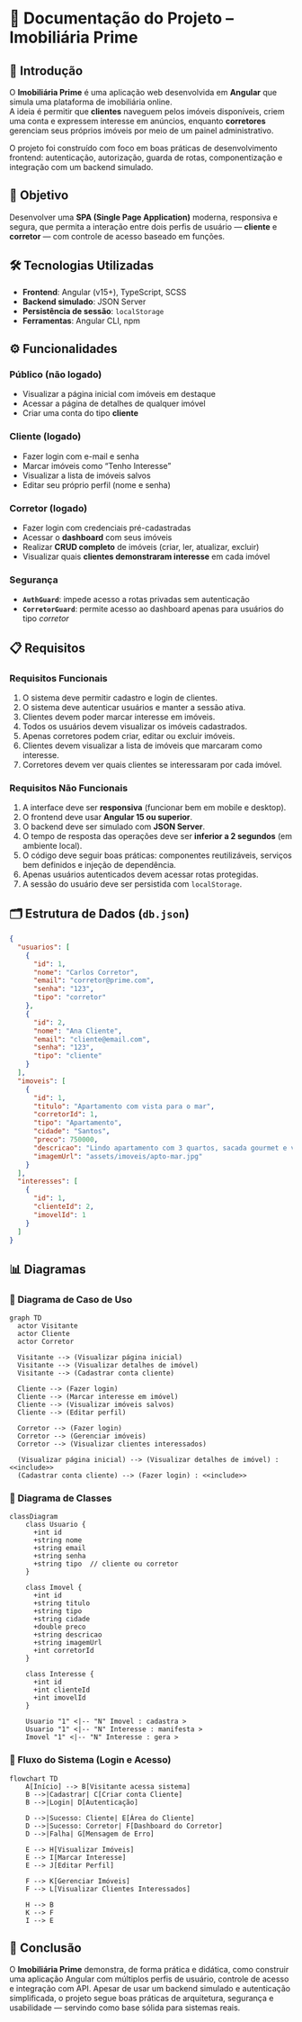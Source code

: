 # 📘 Documentação do Projeto – Imobiliária Prime

## 📖 Introdução

O **Imobiliária Prime** é uma aplicação web desenvolvida em **Angular** que simula uma plataforma de imobiliária online.  
A ideia é permitir que **clientes** naveguem pelos imóveis disponíveis, criem uma conta e expressem interesse em anúncios, enquanto **corretores** gerenciam seus próprios imóveis por meio de um painel administrativo.

O projeto foi construído com foco em boas práticas de desenvolvimento frontend: autenticação, autorização, guarda de rotas, componentização e integração com um backend simulado.

## 🎯 Objetivo

Desenvolver uma **SPA (Single Page Application)** moderna, responsiva e segura, que permita a interação entre dois perfis de usuário — **cliente** e **corretor** — com controle de acesso baseado em funções.

## 🛠️ Tecnologias Utilizadas

- **Frontend**: Angular (v15+), TypeScript, SCSS  
- **Backend simulado**: JSON Server  
- **Persistência de sessão**: `localStorage`  
- **Ferramentas**: Angular CLI, npm

## ⚙️ Funcionalidades

### Público (não logado)
- Visualizar a página inicial com imóveis em destaque  
- Acessar a página de detalhes de qualquer imóvel  
- Criar uma conta do tipo **cliente**

### Cliente (logado)
- Fazer login com e-mail e senha  
- Marcar imóveis como “Tenho Interesse”  
- Visualizar a lista de imóveis salvos  
- Editar seu próprio perfil (nome e senha)

### Corretor (logado)
- Fazer login com credenciais pré-cadastradas  
- Acessar o **dashboard** com seus imóveis  
- Realizar **CRUD completo** de imóveis (criar, ler, atualizar, excluir)  
- Visualizar quais **clientes demonstraram interesse** em cada imóvel

### Segurança
- **`AuthGuard`**: impede acesso a rotas privadas sem autenticação  
- **`CorretorGuard`**: permite acesso ao dashboard apenas para usuários do tipo *corretor*

## 📋 Requisitos

### Requisitos Funcionais
1. O sistema deve permitir cadastro e login de clientes.  
2. O sistema deve autenticar usuários e manter a sessão ativa.  
3. Clientes devem poder marcar interesse em imóveis.  
4. Todos os usuários devem visualizar os imóveis cadastrados.  
5. Apenas corretores podem criar, editar ou excluir imóveis.  
6. Clientes devem visualizar a lista de imóveis que marcaram como interesse.  
7. Corretores devem ver quais clientes se interessaram por cada imóvel.

### Requisitos Não Funcionais
1. A interface deve ser **responsiva** (funcionar bem em mobile e desktop).  
2. O frontend deve usar **Angular 15 ou superior**.  
3. O backend deve ser simulado com **JSON Server**.  
4. O tempo de resposta das operações deve ser **inferior a 2 segundos** (em ambiente local).  
5. O código deve seguir boas práticas: componentes reutilizáveis, serviços bem definidos e injeção de dependência.  
6. Apenas usuários autenticados devem acessar rotas protegidas.  
7. A sessão do usuário deve ser persistida com `localStorage`.

## 🗂️ Estrutura de Dados (`db.json`)

```json
{
  "usuarios": [
    {
      "id": 1,
      "nome": "Carlos Corretor",
      "email": "corretor@prime.com",
      "senha": "123",
      "tipo": "corretor"
    },
    {
      "id": 2,
      "nome": "Ana Cliente",
      "email": "cliente@email.com",
      "senha": "123",
      "tipo": "cliente"
    }
  ],
  "imoveis": [
    {
      "id": 1,
      "titulo": "Apartamento com vista para o mar",
      "corretorId": 1,
      "tipo": "Apartamento",
      "cidade": "Santos",
      "preco": 750000,
      "descricao": "Lindo apartamento com 3 quartos, sacada gourmet e vista para o mar.",
      "imagemUrl": "assets/imoveis/apto-mar.jpg"
    }
  ],
  "interesses": [
    {
      "id": 1,
      "clienteId": 2,
      "imovelId": 1
    }
  ]
}
````

## 📊 Diagramas

### 🔹 Diagrama de Caso de Uso

```mermaid
graph TD
  actor Visitante
  actor Cliente
  actor Corretor

  Visitante --> (Visualizar página inicial)
  Visitante --> (Visualizar detalhes de imóvel)
  Visitante --> (Cadastrar conta cliente)

  Cliente --> (Fazer login)
  Cliente --> (Marcar interesse em imóvel)
  Cliente --> (Visualizar imóveis salvos)
  Cliente --> (Editar perfil)

  Corretor --> (Fazer login)
  Corretor --> (Gerenciar imóveis)
  Corretor --> (Visualizar clientes interessados)

  (Visualizar página inicial) --> (Visualizar detalhes de imóvel) : <<include>>
  (Cadastrar conta cliente) --> (Fazer login) : <<include>>
```

### 🔹 Diagrama de Classes

```mermaid
classDiagram
    class Usuario {
      +int id
      +string nome
      +string email
      +string senha
      +string tipo  // cliente ou corretor
    }

    class Imovel {
      +int id
      +string titulo
      +string tipo
      +string cidade
      +double preco
      +string descricao
      +string imagemUrl
      +int corretorId
    }

    class Interesse {
      +int id
      +int clienteId
      +int imovelId
    }

    Usuario "1" <|-- "N" Imovel : cadastra >
    Usuario "1" <|-- "N" Interesse : manifesta >
    Imovel "1" <|-- "N" Interesse : gera >
```

### 🔹 Fluxo do Sistema (Login e Acesso)

```mermaid
flowchart TD
    A[Início] --> B[Visitante acessa sistema]
    B -->|Cadastrar| C[Criar conta Cliente]
    B -->|Login| D[Autenticação]

    D -->|Sucesso: Cliente| E[Área do Cliente]
    D -->|Sucesso: Corretor| F[Dashboard do Corretor]
    D -->|Falha| G[Mensagem de Erro]

    E --> H[Visualizar Imóveis]
    E --> I[Marcar Interesse]
    E --> J[Editar Perfil]

    F --> K[Gerenciar Imóveis]
    F --> L[Visualizar Clientes Interessados]

    H --> B
    K --> F
    I --> E
```

## 📌 Conclusão

O **Imobiliária Prime** demonstra, de forma prática e didática, como construir uma aplicação Angular com múltiplos perfis de usuário, controle de acesso e integração com API.
Apesar de usar um backend simulado e autenticação simplificada, o projeto segue boas práticas de arquitetura, segurança e usabilidade — servindo como base sólida para sistemas reais.
